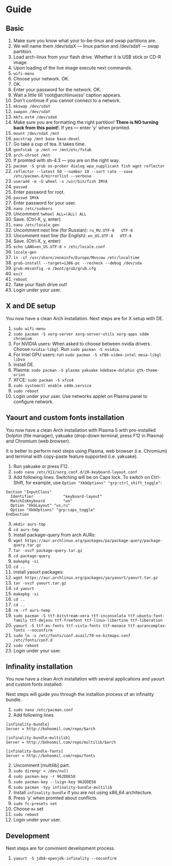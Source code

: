 # Guide
## Basic
1. Make sure you know what your to-be-linux and swap partitions are.
  1. We will name them /dev/sdaX — linux partion and /dev/sdaY — swap partition.
2. Load arch-linux from your flash drive. Whether it is USB stick or CD-R image.
3. Upon loading of the live image execute next commands.
4. `wifi-menu`
  1. Choose your network. OK.
  2. OK.
  3. Enter your password for the network. OK.
  4. Wait a little till 'root@archlinuxiso' caption appears.
  5. Don't continue if you cannot connect to a network.
5. `mkswap /dev/sdaY`
6. `swapon /dev/sdaY`
7. `mkfs.ext4 /dev/sdaX`
  1. Make sure you are formatting the right partition! **There is NO turning back from this point!**. If yes — enter 'y' when promted.
8. `mount /dev/sdaX /mnt`
9. `pacstrap /mnt base base-devel`
  1. Go take a cup of tea. It takes time.
10. `genfstab -p /mnt >> /mnt/etc/fstab`
11. `arch-chroot /mnt`
  1. If promted with sh-4.3 — you are on the right way.
12. `pacman -S grub os-prober dialog wpa_supplicant fish wget reflector`
13. `reflector --latest 50 --number 10 --sort rate --save /etc/pacman.d/mirrorlist --verbose`
14. `useradd -m -G wheel -s /usr/bin/fish IMYA`
15. `passwd`
  1. Enter password for root.
16. `passwd IMYA`
  1. Enter password for your user.
17. `nano /etc/sudoers`
  1. Uncomment `%wheel ALL=(ALL) ALL`
  2. Save. (Ctrl-X, y, enter)
18. `nano /etc/locale.gen`
  1. Uncomment next line (for Russian): `ru_RU.UTF-8   UTF-8`
  2. Uncomment next line (for English): `en_US.UTF-8   UTF-8`
  3. Save. (Ctrl-X, y, enter)
19. `echo LANG=en_US.UTF-8 > /etc/locale.conf`
20. `locale-gen`
21. `ln -sf /usr/share/zoneinfo/Europe/Moscow /etc/localtime`
22. `grub-install --target=i386-pc --recheck --debug /dev/sda`
23. `grub-mkconfig -o /boot/grub/grub.cfg`
24. `exit`
25. `reboot`
26. Take your flash drive out!
27. Login under your user.

## X and DE setup
You now have a clean Arch installation. Next steps are for X setup with DE.

1. `sudo wifi-menu`
2. `sudo pacman -S xorg-server xorg-server-utils xorg-apps sddm chromium`
  1. For NVIDIA users: When asked to choose between nvidia drivers. Choose `nvidia-libgl`. Run `sudo pacman -S nvidia`.
  2. For Intel GPU users: run `sudo pacman -S xf86-video-intel mesa-libgl libva` 
3. Install DE.
  1. Plasma: `sudo pacman -S plasma yakuake kdebase-dolphin gtk-theme-orion`
  2. XFCE: `sudo pacman -S xfce4`
3. `sudo systemctl enable sddm.service`
4. `sudo reboot`
5. Login under your user. Use networks applet on Plasma panel to configure network.

## Yaourt and custom fonts installation
You now have a clean Arch installation with Plasma 5 with pre-installed Dolphin (file manager), yakuake (drop-down terminal, press F12 in Plasma) and Chromium (web browser).

It is better to perform next steps using Plasma, web browser (i.e. Chromium) and terminal with copy-paste feature supported (i.e. yakuake).

1. Run yakuake or press F12.
2. `sudo nano /etc/X11/xorg.conf.d/20-keyboard-layout.conf`
  1. Add following lines. Switching will be on Caps lock. To switch on Ctrl-Shift, for example, use `Option "XkbOptions" "grp:ctrl_shift_toggle"`:
  ```
Section "InputClass"
	Identifier             "keyboard-layout"
	MatchIsKeyboard        "on"
	Option "XkbLayout" "us,ru"
	Option "XkbOptions" "grp:caps_toggle"
EndSection
  ```
3. `mkdir aurs-tmp`
4. `cd aurs-tmp`
5. Install package-query from arch AURs:
  1. `wget https://aur.archlinux.org/packages/pa/package-query/package-query.tar.gz`
  2. `tar -xvzf package-query.tar.gz`
  3. `cd package-query`
  4. `makepkg -si`
  5. `cd ..`
6. install yaourt packages:
  1. `wget https://aur.archlinux.org/packages/ya/yaourt/yaourt.tar.gz`
  2. `tar -xvzf yaourt.tar.gz`
  3. `cd yaourt`
  4. `makepkg -si`
  5. `cd ..`
7. `cd ..`
8. `rm -rf aurs-temp`
8. `sudo pacman -S ttf-bitstream-vera ttf-inconsolata ttf-ubuntu-font-family ttf-dejavu ttf-freefont ttf-linux-libertine ttf-liberation`
9. `yaourt -S ttf-ms-fonts ttf-vista-fonts ttf-monaco ttf-qurancomplex-fonts --noconfirm`
10. `sudo ln -s /etc/fonts/conf.avail/70-no-bitmaps.conf /etc/fonts/conf.d`
11. `sudo reboot`
12. Login under your user.

## Infinality installation
You now have a clean Arch installation with several applications and yaourt and custom fonts installed.

Next steps will guide you through the installion process of an infinality bundle.

1. `sudo nano /etc/pacman.conf`
  1. Add following lines
  ```
[infinality-bundle]		
Server = http://bohoomil.com/repo/$arch		
		
[infinality-bundle-multilib]		
Server = http://bohoomil.com/repo/multilib/$arch		
		
[infinality-bundle-fonts]		
Server = http://bohoomil.com/repo/fonts
  ```
  2. Uncomment [multilib] part.
2. `sudo dirmngr < /dev/null`		
3. `sudo pacman-key -r 962DDE58`		
4. `sudo pacman-key --lsign-key 962DDE58`		
5. `sudo pacman -Syy infinality-bundle-multilib`
  1. Install `infinality-bundle` if you are not using x86_64 architecture.
  2. Press 'y' when promted about conflicts.
6. `sudo fc-presets set`
  1. Choose `ms` set
7. `sudo reboot`
8. Login under your user.

## Development
Next steps are for convinient development process.

1. `yaourt -S jdk8-openjdk-infinality --noconfirm`
